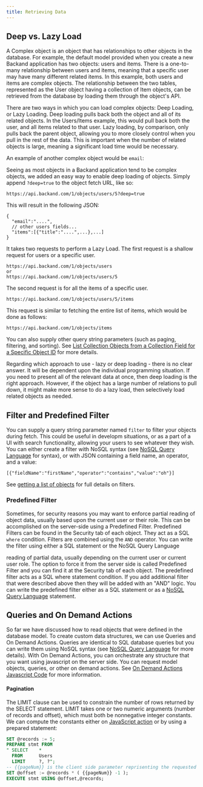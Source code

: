 ```yaml
---
title: Retrieving Data
---
```

## Deep vs. Lazy Load
A Complex object is an object that has relationships to other objects in the database. For example, the default model provided when you create a new Backand application has two objects: users and items. There is a one-to-many relationship between users and items, meaning that a specific user may have many different related items. In this example, both users and items are complex objects. The relationship between the two tables, represented as the User object having a collection of Item objects, can be retrieved from the database by loading them through the object's API.

There are two ways in which you can load complex objects: Deep Loading, or Lazy Loading. Deep loading pulls back both the object and all of its related objects. In the Users/Items example, this would pull back both the user, and all items related to that user. Lazy loading, by comparison, only pulls back the parent object, allowing you to more closely control when you pull in the rest of the data. This is important when the number of related objects is large, meaning a significant load time would be necessary.

An example of another complex object would be  `email`:


Seeing as most objects in a Backand application tend to  be complex objects, we added an easy way to enable deep loading of objects. Simply append `?deep=true` to the object fetch URL, like so:

```
https://api.backand.com/1/objects/users/5?deep=true
```

This will result in the following JSON:

```
{
  "email":"....",
  // other users fields...
  "items":[{"title":"....",...},...]
}
```

It takes two requests to perform a Lazy Load. The first request is a shallow request for users or a specific user.

```
https://api.backand.com/1/objects/users
or 
https://api.backand.com/1/objects/users/5
```

The second request is for all the items of a specific user.

```
https://api.backand.com/1/objects/users/5/items
```

This request is similar to fetching the entire list of items, which would be done as follows:

```
https://api.backand.com/1/objects/items
```

You can also supply other query string parameters (such as paging, filtering, and sorting). See [List Collection Objects from a Collection Field for a Specific Object ID](http://docs.backand.com/en/latest/apidocs/apidescription/index.html#list-collection-objects-from-a-collection-field-for-a-specific-object-id) for more details.

Regarding which approach to use - lazy or deep loading - there is no clear answer. It will be dependent upon the individual programming situation. If you need to present all of the relevant data at once, then deep loading is the right approach. However, if the object has a large number of relations to pull down, it might make more sense to do a lazy load, then selectively load related objects as needed.

## Filter and Predefined Filter

You can supply a query string parameter named `filter` to filter your objects during fetch. This could be useful in developm situations, or as a part of a UI with search functionality, allowing your users to see whatever they wish. You can either create a filter with NoSQL syntax (see [NoSQL Query Language](../apidocs/nosql_query_language/NoSQL_Query_Language) for syntax), or with JSON containing a field name, an operator, and a value:

```
[{"fieldName":"firstName","operator":"contains","value":"oh"}]
```

See [getting a list of objects](http://docs.backand.com/en/latest/apidocs/apidescription/index.html#list-of-objects) for full details on filters.

### Predefined Filter

Sometimes, for security reasons you may want to enforce partial reading of object data, usually based upon the current user or their role. This can be accomplished on the server-side using a Predefined Filter. Predefined Filters can be found in the Security tab of each object. They act as a SQL `where` condition. Filters are combined using the `AND` operator. You can write the filter using either a SQL statement or the NoSQL Query Language

 reading of partial data, usually depending on the current user or current user role. The option to force it from the server side is called Predefined Filter and you can find it at the Security tab of each object. The predefined filter acts as a SQL where statement condition. If you add additional filter that were described above then they will be added with an "AND" logic. You can write the predefined filter either as a SQL statement or as a [NoSQL Query Language](../apidocs/nosql_query_language/NoSQL_Query_Language) statement.

## Queries and On Demand Actions

So far we have discussed how to read objects that were defined in the database model. To create custom data structures, we can use Queries and On Demand Actions. Queries are identical to SQL database queries but you can write them using NoSQL syntax (see [NoSQL Query Language](../apidocs/nosql_query_language/NoSQL_Query_Language) for more details). With On Demand Actions, you can orchestrate any structure that you want using javascript on the server side. You can request model objects, queries, or other on demand actions. See [On Demand Actions Javascript Code](http://docs.backand.com/en/latest/apidocs/customactions/index.html#server-side-javascript-code) for more information.

#### Pagination

The LIMIT clause can be used to constrain the number of rows returned by the SELECT statement. LIMIT takes one or two numeric arguments (number of records and offset), which must both be nonnegative integer constants. We can compute the constants either on [JavaScript action](../apidocs/customactions/index.html#server-side-javascript-code) or by using a prepared statement:
```SQL
SET @records := 5;
PREPARE stmt FROM
" SELECT    *
  FROM      Users
  LIMIT     ?, ?";
-- {{pageNum}} is the client side parameter reprisenting the requested page number
SET @offset := @records * ( {{pageNum}} -1 );
EXECUTE stmt USING @offset,@records;
```
